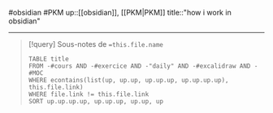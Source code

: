 #obsidian #PKM 
up::[[obsidian]], [[PKM|PKM]]
title::"how i work in obsidian"

----

> [!query] Sous-notes de `=this.file.name`
> ```dataview
> TABLE title
> FROM -#cours AND -#exercice AND -"daily" AND -#excalidraw AND -#MOC
> WHERE econtains(list(up, up.up, up.up.up, up.up.up.up), this.file.link)
> WHERE file.link != this.file.link
> SORT up.up.up.up, up.up.up, up.up, up
> ```



